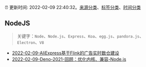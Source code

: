 :alarm_clock: 更新时间: 2022-02-09 22:40:32。[来源分类](../README.md)、[标签分类](../TAGS.md)、[时间分类](../TIMELINE.md)

## NodeJS


> 关键字：`Node`、`Node.js`、`Express`、`Koa`、`egg.js`、`pandora.js`、`Electron`、`V8`



- [2022-02-09-AliExpress基于Flink的广告实时数仓建设](https://toutiao.io/k/zr283ak) 
- [2022-02-09-Deno-2021-回顾：优化内核、兼容-Node.js](https://toutiao.io/k/cjost47) 